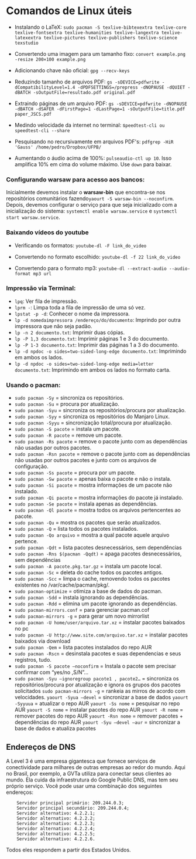 # Comandos de Linux úteis

+ Instalando o LaTeX: `sudo pacman -S texlive-bibtexextra texlive-core texlive-fontsextra texlive-humanities texlive-langextra texlive-latexextra texlive-pictures texlive-publishers texlive-science texstudio`

+ Convertendo uma imagem para um tamanho fixo: `convert example.png -resize 200×100 example.png`  

+ Adicionando chave não oficial: `gpg --recv-keys`

+ Reduzindo tamanho de arquivos PDF: `gs -sDEVICE=pdfwrite -dCompatibilityLevel=1.4 -dPDFSETTINGS=/prepress -dNOPAUSE -dQUIET -dBATCH -sOutputFile=resultado.pdf original.pdf`

+ Extraindo páginas de um arquivo PDF: `gs -sDEVICE=pdfwrite -dNOPAUSE -dBATCH -dSAFER -dFirstPage=1 -dLastPage=1 -sOutputFile=title.pdf paper_JSCS.pdf`

+ Medindo velocidade da internet no terminal: s`peedtest-cli ou speedtest-cli --share` 

+ Pesquisando no recursivamente em arquivos PDF's: `pdfgrep -HiR 'Gauss' /home/pedro/Dropbox/UFPB/`

+ Aumentando o áudio acima de 100%: `pulseaudio-ctl up 10`. Isso amplifica 10% em cima do volume máximo. Use `down` para baixar.

### Configurando warsaw para acesso aos bancos:

Inicialmente devemos instalar o **warsaw-bin** que encontra-se nos repositórios comunitários fazendo`yaourt -S warsaw-bin --noconfirm`. Depois, devemos configurar o serviço para que seja inicializado com a inicialização do sistema: `systemctl enable warsaw.service` e `systemctl start warsaw.service`.


### Baixando vídeos do youtube

+ Verificando os formatos: `youtube-dl -F link_do_video`

+ Convertendo no formato escolhido: `youtube-dl -f 22 link_do_video`

+ Convertendo para o formato mp3: `youtube-dl --extract-audio --audio-format mp3 url`

### Impressão via Terminal:

+ `lpq`: Ver fila de impressão.
+ `lprm -`: Limpa toda a fila de impressão de uma só vez.
+ `lpstat -p -d`: Conhecer o nome da impressora.
+ `lp -d nomedaimpressora /endereço/do/documento`: Imprindo por outra impressora que não seja padão.
+ `lp -n 2 documento.txt`: Imprimir duas cópias.
+ `lp -P 1,3 documento.txt`: Imprimir páginas 1 e 3 do documento.
+ `lp -P 1-3 documento.txt`: Imprimir das páginas 1 a 3 do documento.
+ `lp -d npdoc -o sides=two-sided-long-edge documento.txt`: Imprimindo em ambos os lados.
+ `lp -d npdoc -o sides=two-sided-long-edge media=letter documento.txt`: Imprimindo em ambos os lados no formato carta.

### Usando o pacman:

+ `sudo pacman -Sy` = sincroniza os repositórios.
+ `sudo pacman -Su` = procura por atualização.
+ `sudo pacman -Syu` = sincroniza os repositórios/procura por atualização.
+ `sudo pacman -Syy` = sincroniza os repositórios do Manjaro Linux.
+ `sudo pacman -Syyu` = sincronização total/procura por atualização.
+ `sudo pacman -S pacote` = instala um pacote.
+ `sudo pacman -R pacote` = remove um pacote.
+ `sudo pacman -Rs pacote` = remove o pacote junto com as dependências não usadas por outros pacotes.
+ `sudo pacman -Rsn pacote` = remove o pacote junto com as dependências não usadas por outros pacotes e junto com os arquivos de configuração.
+ `sudo pacman -Ss pacote` = procura por um pacote.
+ `sudo pacman -Sw pacote` = apenas baixa o pacote e não o instala.
+ `sudo pacman -Si pacote` = mostra informações de um pacote não instalado.
+ `sudo pacman -Qi pacote` = mostra informações do pacote já instalado.
+ `sudo pacman -Se pacote` = instala apenas as dependências.
+ `sudo pacman -Ql pacote` = mostra todos os arquivos pertencentes ao pacote.
+ `sudo pacman -Qu` = mostra os pacotes que serão atualizados.
+ `sudo pacman -Q` = lista todos os pacotes instalados.
+ `sudo pacman -Qo arquivo` = mostra a qual pacote aquele arquivo pertence.
+ `sudo pacman -Qdt` = lista pacotes desnecessários, sem dependências
+ `sudo pacman -Rns $(pacman -Qqdt)` = apaga pacotes desnecessários, sem dependências
+ `sudo pacman -A pacote.pkg.tar.gz` = instala um pacote local.
+ `sudo pacman -Sc` = deleta do cache todos os pacotes antigos.
+ `sudo pacman -Scc` = limpa o cache, removendo todos os pacotes existentes no /var/cache/pacman/pkg/.
+ `sudo pacman-optimize` = otimiza a base de dados do pacman.
+ `sudo pacman -Sdd` = instala ignorando as dependências.
+ `sudo pacman -Rdd` = elimina um pacote ignorando as dependências.
+ `sudo pacman-mirrors.conf` = para gerenciar pacman.cof
+ `sudo pacman-mirrors -g` = para gerar um novo mirrorlist
+ `sudo pacman -U home/user/arquivo.tar.xz` = instalar pacotes baixados no pc
+ `sudo pacman -U http://www.site.com/arquivo.tar.xz` = instalar pacotes baixados via download
+ `sudo pacman -Qem` = lista pacotes instalados do repo AUR
+ `sudo pacman -Rscn` = desinstala pacotes e suas dependencias e seus registros, tudo.
+ `sudo pacman -S pacote –noconfirm` = Instala o pacote sem precisar confirmar com “yes/no ,S/N”…
+ `sudo pacman -Syu –ignoregroup pacote1 , pacote2…` = sincroniza os repositórios/procura por atualização e ignora os grupos dos pacotes solicitados
`sudo pacman-mirrors -g` = rankeia as mirros de acordo com velocidades.
`yaourt -Syua –devel` = sincronizar a base de dados
`yaourt -Syyuua` = atualizar o repo AUR
`yaourt -Ss nome` = pesquisar no repo AUR
`yaourt -S nome` = instalar pacotes do repo AUR
`yaourt -R nome` = remover pacotes do repo AUR
`yaourt -Rsn nome` = remover pacotes + dependências do repo AUR
`yaourt -Syu –devel –aur` = sincronizar a base de dados e atualiza pacotes

## Endereços de DNS

A Level 3 é uma empresa gigantesca que fornece serviços de conectividade para milhares de outras empresas ao redor do mundo. Aqui no Brasil, por exemplo, a GVTa utiliza para conectar seus clientes ao mundo. Ela cuida da infraestrutura do Google Public DNS, mas tem seu próprio serviço. Você pode usar uma combinação dos seguintes endereços:

```
    Servidor principal primário: 209.244.0.3;
    Servidor principal secundário: 209.244.0.4;
    Servidor alternativo: 4.2.2.1;
    Servidor alternativo: 4.2.2.2;
    Servidor alternativo: 4.2.2.3;
    Servidor alternativo: 4.2.2.4;
    Servidor alternativo: 4.2.2.5;
    Servidor alternativo: 4.2.2.6.
```

Todos eles respondem a partir dos Estados Unidos.

